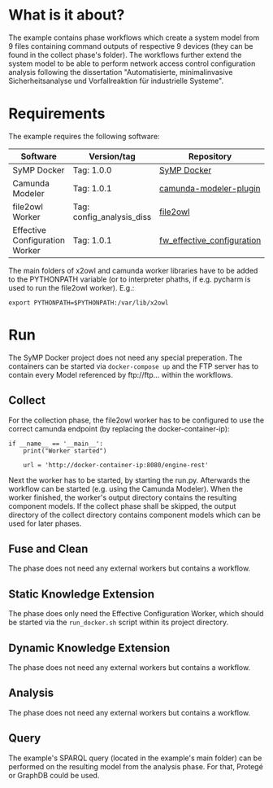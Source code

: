 # What is it about?
The example contains phase workflows which create a system model from 9 files containing command outputs of respective 9 devices (they can be found in the collect phase's folder).
The workflows further extend the system model to be able to perform network access control configuration analysis following the dissertation "Automatisierte, minimalinvasive Sicherheitsanalyse und Vorfallreaktion für industrielle Systeme".

# Requirements
The example requires the following software:

|	Software	|	Version/tag	|	Repository	|
|-----------------------|-----------------------|-----------------------|
|	SyMP Docker	|	Tag: 1.0.0	|[SyMP Docker](git@gitlab-ext.iosb.fraunhofer.de:symp/symp-docker.git)|
|Camunda Modeler	|	Tag: 1.0.1	|[camunda-modeler-plugin](git@gitlab-ext.iosb.fraunhofer.de:symp/camunda-modeler-plugin.git)|
|file2owl Worker	|	Tag: config_analysis_diss |	[file2owl](git@gitlab-ext.iosb.fraunhofer.de:symp/external-workers/file2owl.git)|
|Effective Configuration Worker|Tag: 1.0.1	|[fw_effective_configuration](git@gitlab-ext.iosb.fraunhofer.de:symp/external-workers/fw_effective_configuration.git)|


The main folders of x2owl and camunda worker libraries have to be added to the PYTHONPATH variable (or to interpreter phaths, if e.g. pycharm is used to run the file2owl worker).
E.g.:
```
export PYTHONPATH=$PYTHONPATH:/var/lib/x2owl
```
# Run
The SyMP Docker project does not need any special preperation. The containers can be started via ```docker-compose up``` and the FTP server has to contain every Model referenced by ftp://ftp... within the workflows.
## Collect
For the collection phase, the file2owl worker has to be configured to use the correct camunda endpoint (by replacing the docker-container-ip):
```
if __name__ == '__main__':
    print("Worker started")

    url = 'http://docker-container-ip:8080/engine-rest'
```

Next the worker has to be started, by starting the run.py.
Afterwards the workflow can be started (e.g. using the Camunda Modeler).
When the worker finished, the worker's output directory contains the resulting component models.
If the collect phase shall be skipped, the output directory of the collect directory contains component models which can be used for later phases.

## Fuse and Clean
The phase does not need any external workers but contains a workflow.

## Static Knowledge Extension
The phase does only need the Effective Configuration Worker, which should be started via the ```run_docker.sh``` script within its project directory.

## Dynamic Knowledge Extension
The phase does not need any external workers but contains a workflow.

## Analysis
The phase does not need any external workers but contains a workflow.

## Query
The example's SPARQL query (located in the example's main folder) can be performed on the resulting model from the analysis phase. For that, Protegé or GraphDB could be used.


